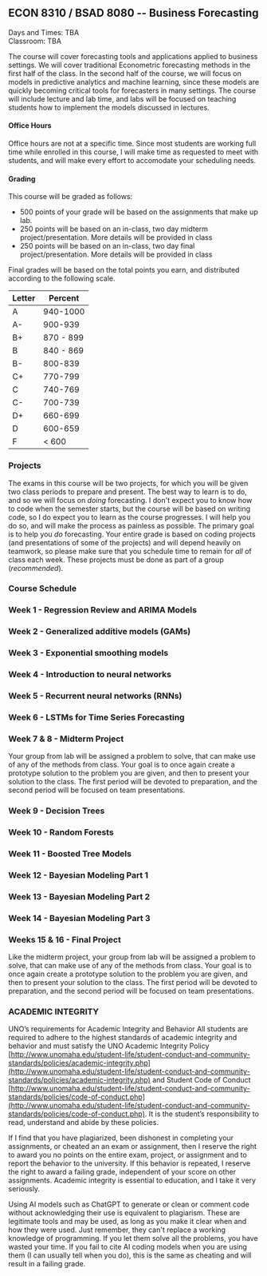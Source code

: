 ## ECON 8310 / BSAD 8080 -- Business Forecasting
Days and Times: TBA<br>
Classroom: TBA

The course will cover forecasting tools and applications applied to business settings. We will cover traditional Econometric forecasting methods in the first half of the class. In the second half of the course, we will focus on models in predictive analytics and machine learning, since these models are quickly becoming critical tools for forecasters in many settings. The course will include lecture and lab time, and labs will be focused on teaching students how to implement the models discussed in lectures.

#### Office Hours
Office hours are not at a specific time. Since most students are working full time while enrolled in this course, I will make time as requested to meet with students, and will make every effort to accomodate your scheduling needs.

#### Grading
This course will be graded as follows:
<ul>
  <li> 500 points of your grade will be based on the assignments that make up lab.</li>
  <li> 250 points will be based on an in-class, two day midterm project/presentation. More details will be provided in class</li>
  <li> 250 points will be based on an in-class, two day final project/presentation. More details will be provided in class</li>
</ul>
Final grades will be based on the total points you earn, and distributed according to the following scale.

| Letter | Percent |
| ------- | ------ |
| A | 940-1000 |
| A- | 900-939 |
| B+ | 870 - 899 |
| B | 840 - 869 |
| B- | 800-839 |
| C+ | 770-799 |
| C | 740-769|
| C- | 700-739|
| D+ | 660-699|
| D | 600-659 |
| F | < 600 |

### Projects
The exams in this course will be two projects, for which you will be given two class periods to prepare and present. The best way to learn is to do, and so we will focus on *doing* forecasting. I don't expect you to know how to code when the semester starts, but the course will be based on writing code, so I do expect you to learn as the course progresses. I will help you do so, and will make the process as painless as possible. The primary goal is to help you *do* forecasting. Your entire grade is based on coding projects (and presentations of some of the projects) and will depend heavily on teamwork, so please make sure that you schedule time to remain for *all* of class each week. These projects must be done as part of a group (*recommended*).


### Course Schedule

### Week 1 - Regression Review and ARIMA Models

### Week 2 - Generalized additive models (GAMs)

### Week 3 - Exponential smoothing models

### Week 4 - Introduction to neural networks

### Week 5 - Recurrent neural networks (RNNs)

### Week 6 - LSTMs for Time Series Forecasting

### Week 7 & 8 - Midterm Project
Your group from lab will be assigned a problem to solve, that can make use of any of the methods from class. Your goal is to once again create a prototype solution to the problem you are given, and then to present your solution to the class. The first period will be devoted to preparation, and the second period will be focused on team presentations.

### Week 9 - Decision Trees

### Week 10 - Random Forests

### Week 11 - Boosted Tree Models

### Week 12 - Bayesian Modeling Part 1

### Week 13 - Bayesian Modeling Part 2

### Week 14 - Bayesian Modeling Part 3

### Weeks 15 & 16 - Final Project
Like the midterm project, your group from lab will be assigned a problem to solve, that can make use of any of the methods from class. Your goal is to once again create a prototype solution to the problem you are given, and then to present your solution to the class. The first period will be devoted to preparation, and the second period will be focused on team presentations.


### ACADEMIC INTEGRITY

UNO’s requirements for Academic Integrity and Behavior All students are required to adhere to the highest standards of academic integrity and behavior and must satisfy the UNO Academic Integrity Policy [http://www.unomaha.edu/student-life/student-conduct-and-community-standards/policies/academic-integrity.php](http://www.unomaha.edu/student-life/student-conduct-and-community-standards/policies/academic-integrity.php)  and Student Code of Conduct [http://www.unomaha.edu/student-life/student-conduct-and-community-standards/policies/code-of-conduct.php](http://www.unomaha.edu/student-life/student-conduct-and-community-standards/policies/code-of-conduct.php). It is the student’s responsibility to read, understand and abide by these policies.

If I find that you have plagiarized, been dishonest in completing your assignments, or cheated an an exam or assignment, then I reserve the right to award you no points on the entire exam, project, or assignment and to report the behavior to the university. If this behavior is repeated, I reserve the right to award a failing grade, independent of your score on other assignments. Academic integrity is essential to education, and I take it very seriously.

Using AI models such as ChatGPT to generate or clean or comment code without acknowledging their use is equivalent to plagiarism. These are legitimate tools and may be used, as long as you make it clear when and how they were used. Just remember, they can't replace a working knowledge of programming. If you let them solve all the problems, you have wasted your time. If you fail to cite AI coding models when you are using them (I can usually tell when you do), this is the same as cheating and will result in a failing grade.
